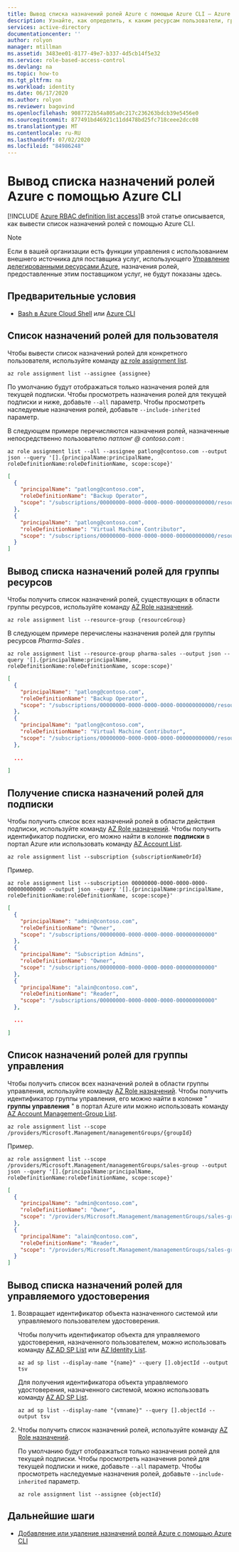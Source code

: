 ```yaml
---
title: Вывод списка назначений ролей Azure с помощью Azure CLI — Azure RBAC
description: Узнайте, как определить, к каким ресурсам пользователи, группы, субъекты-службы или управляемые удостоверения имеют доступ с помощью Azure CLI и управления доступом на основе ролей Azure (Azure RBAC).
services: active-directory
documentationcenter: ''
author: rolyon
manager: mtillman
ms.assetid: 3483ee01-8177-49e7-b337-4d5cb14f5e32
ms.service: role-based-access-control
ms.devlang: na
ms.topic: how-to
ms.tgt_pltfrm: na
ms.workload: identity
ms.date: 06/17/2020
ms.author: rolyon
ms.reviewer: bagovind
ms.openlocfilehash: 9087722b54a805a0c217c236263bdcb39e5456e0
ms.sourcegitcommit: 877491bd46921c11dd478bd25fc718ceee2dcc08
ms.translationtype: MT
ms.contentlocale: ru-RU
ms.lasthandoff: 07/02/2020
ms.locfileid: "84986248"
---
```

# <a name="list-azure-role-assignments-using-azure-cli"></a>Вывод списка назначений ролей Azure с помощью Azure CLI

[!INCLUDE [Azure RBAC definition list access](../../includes/role-based-access-control-definition-list.md)]В этой статье описывается, как вывести список назначений ролей с помощью Azure CLI.

> [!NOTE]
> Если в вашей организации есть функции управления с использованием внешнего источника для поставщика услуг, использующего [Управление делегированными ресурсами Azure](../lighthouse/concepts/azure-delegated-resource-management.md), назначения ролей, предоставленные этим поставщиком услуг, не будут показаны здесь.

## <a name="prerequisites"></a>Предварительные условия

- [Bash в Azure Cloud Shell](/azure/cloud-shell/overview) или [Azure CLI](/cli/azure)

## <a name="list-role-assignments-for-a-user"></a>Список назначений ролей для пользователя

Чтобы вывести список назначений ролей для конкретного пользователя, используйте команду [az role assignment list](/cli/azure/role/assignment#az-role-assignment-list).

```azurecli
az role assignment list --assignee {assignee}
```

По умолчанию будут отображаться только назначения ролей для текущей подписки. Чтобы просмотреть назначения ролей для текущей подписки и ниже, добавьте `--all` параметр. Чтобы просмотреть наследуемые назначения ролей, добавьте `--include-inherited` параметр.

В следующем примере перечисляются назначения ролей, назначенные непосредственно пользователю *патлонг \@ contoso.com* :

```azurecli
az role assignment list --all --assignee patlong@contoso.com --output json --query '[].{principalName:principalName, roleDefinitionName:roleDefinitionName, scope:scope}'
```

```json
[
  {
    "principalName": "patlong@contoso.com",
    "roleDefinitionName": "Backup Operator",
    "scope": "/subscriptions/00000000-0000-0000-0000-000000000000/resourceGroups/pharma-sales"
  },
  {
    "principalName": "patlong@contoso.com",
    "roleDefinitionName": "Virtual Machine Contributor",
    "scope": "/subscriptions/00000000-0000-0000-0000-000000000000/resourceGroups/pharma-sales"
  }
]
```

## <a name="list-role-assignments-for-a-resource-group"></a>Вывод списка назначений ролей для группы ресурсов

Чтобы получить список назначений ролей, существующих в области группы ресурсов, используйте команду [AZ Role назначений](/cli/azure/role/assignment#az-role-assignment-list).

```azurecli
az role assignment list --resource-group {resourceGroup}
```

В следующем примере перечислены назначения ролей для группы ресурсов *Pharma-Sales* .

```azurecli
az role assignment list --resource-group pharma-sales --output json --query '[].{principalName:principalName, roleDefinitionName:roleDefinitionName, scope:scope}'
```

```json
[
  {
    "principalName": "patlong@contoso.com",
    "roleDefinitionName": "Backup Operator",
    "scope": "/subscriptions/00000000-0000-0000-0000-000000000000/resourceGroups/pharma-sales"
  },
  {
    "principalName": "patlong@contoso.com",
    "roleDefinitionName": "Virtual Machine Contributor",
    "scope": "/subscriptions/00000000-0000-0000-0000-000000000000/resourceGroups/pharma-sales"
  },
  
  ...

]
```

## <a name="list-role-assignments-for-a-subscription"></a>Получение списка назначений ролей для подписки

Чтобы получить список всех назначений ролей в области действия подписки, используйте команду [AZ Role назначений](/cli/azure/role/assignment#az-role-assignment-list). Чтобы получить идентификатор подписки, его можно найти в колонке **подписки** в портал Azure или использовать команду [AZ Account List](/cli/azure/account#az-account-list).

```azurecli
az role assignment list --subscription {subscriptionNameOrId}
```

Пример.

```azurecli
az role assignment list --subscription 00000000-0000-0000-0000-000000000000 --output json --query '[].{principalName:principalName, roleDefinitionName:roleDefinitionName, scope:scope}'
```

```json
[
  {
    "principalName": "admin@contoso.com",
    "roleDefinitionName": "Owner",
    "scope": "/subscriptions/00000000-0000-0000-0000-000000000000"
  },
  {
    "principalName": "Subscription Admins",
    "roleDefinitionName": "Owner",
    "scope": "/subscriptions/00000000-0000-0000-0000-000000000000"
  },
  {
    "principalName": "alain@contoso.com",
    "roleDefinitionName": "Reader",
    "scope": "/subscriptions/00000000-0000-0000-0000-000000000000"
  },

  ...

]
```

## <a name="list-role-assignments-for-a-management-group"></a>Список назначений ролей для группы управления

Чтобы получить список всех назначений ролей в области группы управления, используйте команду [AZ Role назначений](/cli/azure/role/assignment#az-role-assignment-list). Чтобы получить идентификатор группы управления, его можно найти в колонке " **группы управления** " в портал Azure или можно использовать команду [AZ Account Management-Group List](/cli/azure/account/management-group#az-account-management-group-list).

```azurecli
az role assignment list --scope /providers/Microsoft.Management/managementGroups/{groupId}
```

Пример.

```azurecli
az role assignment list --scope /providers/Microsoft.Management/managementGroups/sales-group --output json --query '[].{principalName:principalName, roleDefinitionName:roleDefinitionName, scope:scope}'
```

```json
[
  {
    "principalName": "admin@contoso.com",
    "roleDefinitionName": "Owner",
    "scope": "/providers/Microsoft.Management/managementGroups/sales-group"
  },
  {
    "principalName": "alain@contoso.com",
    "roleDefinitionName": "Reader",
    "scope": "/providers/Microsoft.Management/managementGroups/sales-group"
  }
]
```

## <a name="list-role-assignments-for-a-managed-identity"></a>Вывод списка назначений ролей для управляемого удостоверения

1. Возвращает идентификатор объекта назначенного системой или управляемого пользователем удостоверения.

    Чтобы получить идентификатор объекта для управляемого удостоверения, назначенного пользователем, можно использовать команду [AZ AD SP List](/cli/azure/ad/sp#az-ad-sp-list) или [AZ Identity List](/cli/azure/identity#az-identity-list).

    ```azurecli
    az ad sp list --display-name "{name}" --query [].objectId --output tsv
    ```

    Для получения идентификатора объекта управляемого удостоверения, назначенного системой, можно использовать команду [AZ AD SP List](/cli/azure/ad/sp#az-ad-sp-list).

    ```azurecli
    az ad sp list --display-name "{vmname}" --query [].objectId --output tsv
    ```

1. Чтобы получить список назначений ролей, используйте команду [AZ Role назначений](/cli/azure/role/assignment#az-role-assignment-list).

    По умолчанию будут отображаться только назначения ролей для текущей подписки. Чтобы просмотреть назначения ролей для текущей подписки и ниже, добавьте `--all` параметр. Чтобы просмотреть наследуемые назначения ролей, добавьте `--include-inherited` параметр.

    ```azurecli
    az role assignment list --assignee {objectId}
    ```

## <a name="next-steps"></a>Дальнейшие шаги

- [Добавление или удаление назначений ролей Azure с помощью Azure CLI](role-assignments-cli.md)
